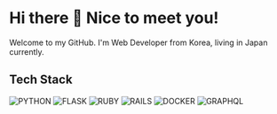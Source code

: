 <!-- ### Hi there 👋 -->
<h1>Hi there 👋 Nice to meet you!</h1>
<p>Welcome to my GitHub. I'm Web Developer from Korea, living in Japan currently.</p>

<h2>Tech Stack</h2>

![PYTHON](https://img.shields.io/badge/-python-blue?style=for-the-badge&logo=python)
![FLASK](https://img.shields.io/badge/-flask-lightgrey?style=for-the-badge&logo=flask)
![RUBY](https://img.shields.io/badge/-ruby-red?style=for-the-badge&logo=ruby)
![RAILS](https://img.shields.io/badge/-rails-red?style=for-the-badge&logo=rubyonrails)
![DOCKER](https://img.shields.io/badge/-docker-blue?style=for-the-badge&logo=docker)
![GRAPHQL](https://img.shields.io/badge/-graphql-red?style=for-the-badge&logo=graphql)

<!--
**hong-per/hong-per** is a ✨ _special_ ✨ repository because its `README.md` (this file) appears on your GitHub profile.

Here are some ideas to get you started:

- 🔭 I’m currently working on ...
- 🌱 I’m currently learning ...
- 👯 I’m looking to collaborate on ...
- 🤔 I’m looking for help with ...
- 💬 Ask me about ...
- 📫 How to reach me: ...
- 😄 Pronouns: ...
- ⚡ Fun fact: ...
-->
